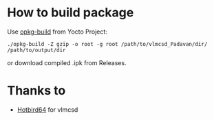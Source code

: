 # How to build package
Use [opkg-build](https://git.yoctoproject.org/cgit/cgit.cgi/opkg-utils) from Yocto Project:

`./opkg-build -Z gzip -o root -g root /path/to/vlmcsd_Padavan/dir/ /path/to/output/dir`

or download compiled .ipk from Releases.

# Thanks to
- [Hotbird64](https://forums.mydigitallife.net/members/hotbird64.333466/) for vlmcsd
